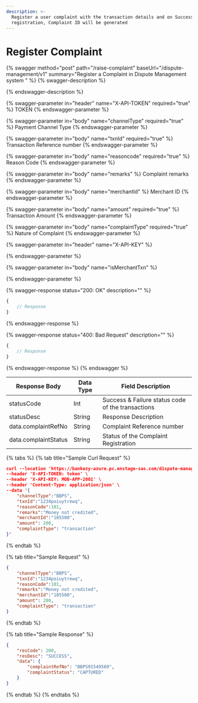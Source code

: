 ```yaml
---
description: >-
  Register a user complaint with the transaction details and on Successful
  registration, Complaint ID will be generated
---
```


# Register Complaint

{% swagger method="post" path="/raise-complaint" baseUrl="/dispute-management/v1" summary="Register a Complaint in Dispute Management system " %}
{% swagger-description %}

{% endswagger-description %}

{% swagger-parameter in="header" name="X-API-TOKEN" required="true" %}
TOKEN
{% endswagger-parameter %}

{% swagger-parameter in="body" name="channelType" required="true" %}
Payment Channel Type 
{% endswagger-parameter %}

{% swagger-parameter in="body" name="txnId" required="true" %}
Transaction Reference number
{% endswagger-parameter %}

{% swagger-parameter in="body" name="reasoncode" required="true" %}
Reason Code 
{% endswagger-parameter %}

{% swagger-parameter in="body" name="remarks" %}
Complaint remarks
{% endswagger-parameter %}

{% swagger-parameter in="body" name="merchantId" %}
Merchant ID
{% endswagger-parameter %}

{% swagger-parameter in="body" name="amount" required="true" %}
Transaction Amount
{% endswagger-parameter %}

{% swagger-parameter in="body" name="complaintType" required="true" %}
Nature of Complaint
{% endswagger-parameter %}

{% swagger-parameter in="header" name="X-API-KEY" %}

{% endswagger-parameter %}

{% swagger-parameter in="body" name="isMerchantTxn" %}

{% endswagger-parameter %}

{% swagger-response status="200: OK" description="" %}
```javascript
{
    // Response
}
```
{% endswagger-response %}

{% swagger-response status="400: Bad Request" description="" %}
```javascript
{
    // Response
}
```
{% endswagger-response %}
{% endswagger %}

| Response Body        | Data Type | Field Description                                 |
| -------------------- | --------- | ------------------------------------------------- |
| statusCode           | Int       | Success & Failure status code of the transactions |
| statusDesc           | String    | Response Description                              |
| data.complaintRefNo  | String    | Complaint Reference number                        |
| data.complaintStatus | String    | Status of the Complaint Registration              |

{% tabs %}
{% tab title="Sample Curl Request" %}
```json
curl --location 'https://bankezy-azure.pc.enstage-sas.com/dispute-management/v1/raise-complaint' \
--header 'X-API-TOKEN: token' \
--header 'X-API-KEY: MOB-APP-2001' \
--header 'Content-Type: application/json' \
--data '{
    "channelType":"BBPS",
    "txnId":"1234poiuytrewq",
    "reasonCode":101,
    "remarks":"Money not credited",
    "merchantId":"105500",
    "amount": 200,
    "complaintType": "transaction"
}'
```
{% endtab %}

{% tab title="Sample Request" %}
```json
{
    "channelType":"BBPS",
    "txnId":"1234poiuytrewq",
    "reasonCode":101,
    "remarks":"Money not credited",
    "merchantId":"105500",
    "amount": 200,
    "complaintType": "transaction"
}
```
{% endtab %}

{% tab title="Sample Response" %}
```json
{
    "resCode": 200,
    "resDesc": "SUCCESS",
    "data": {
        "complaintRefNo": "BBPS91549569",
        "complaintStatus": "CAPTURED"
    }
}
```
{% endtab %}
{% endtabs %}
